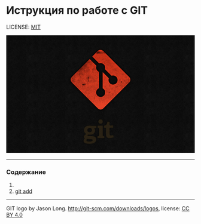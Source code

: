 # Иструкция по работе с GIT


LICENSE: [MIT](./license.md)


![](./7.jpeg)

---

### Содержание
1. 
2. [git add](./add.md)



---

GIT logo by Jason Long. http://git-scm.com/downloads/logos, license: [CC BY 4.0](https://creativecommons.org/licenses/by/4.0/deed.en)
